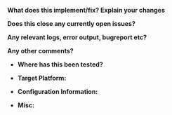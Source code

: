 <!-- * Please fill out the blanks below describing your pull request * -->

**What does this implement/fix? Explain your changes**

**Does this close any currently open issues?**

**Any relevant logs, error output, bugreport etc?**
<!-- * If it’s long, please paste to https://ghostbin.com/ and insert the link here.) * -->

**Any other comments?**

+ **Where has this been tested?**

+ **Target Platform:**

+ **Configuration Information:**

+ **Misc:** 

<!-- * More related information if you have can provide * -->